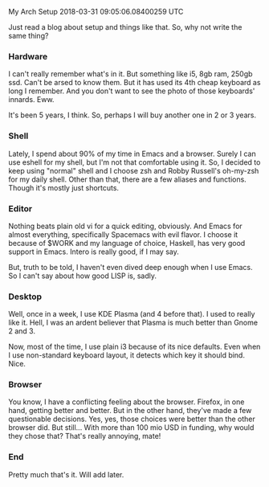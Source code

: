 My Arch Setup
2018-03-31 09:05:06.08400259 UTC


Just read a blog about setup and things like that.
So, why not write the same thing?

### Hardware

I can't really remember what's in it. But something like i5, 8gb ram, 250gb ssd.
Can't be arsed to know them.
But it has used its 4th cheap keyboard as long I remember.
And you don't want to see the photo of those keyboards' innards. Eww.

It's been 5 years, I think. So, perhaps I will buy another one in 2 or 3 years.

### Shell

Lately, I spend about 90% of my time in Emacs and a browser.
Surely I can use eshell for my shell, but I'm not that comfortable using it.
So, I decided to keep using "normal" shell and I choose zsh and Robby Russell's oh-my-zsh
for my daily shell.
Other than that, there are a few aliases and functions.
Though it's mostly just shortcuts.

### Editor

Nothing beats plain old vi for a quick editing, obviously.
And Emacs for almost everything, specifically Spacemacs with evil flavor.
I choose it because of $WORK and my language of choice, Haskell, has very good
support in Emacs. Intero is really good, if I may say.

But, truth to be told, I haven't even dived deep enough when I use Emacs.
So I can't say about how good LISP is, sadly.

### Desktop

Well, once in a week, I use KDE Plasma (and 4 before that).
I used to really like it.
Hell, I was an ardent believer that Plasma is much better than Gnome 2 and 3.

Now, most of the time, I use plain i3 because of its nice defaults.
Even when I use non-standard keyboard layout, it detects which key it should
bind.
Nice.

### Browser

You know, I have a conflicting feeling about the browser.
Firefox, in one hand, getting better and better.
But in the other hand, they've made a few questionable decisions.
Yes, yes, those choices were better than the other browser did.
But still... With more than 100 mio USD in funding, why would they chose that?
That's really annoying, mate!

### End

Pretty much that's it. Will add later.
